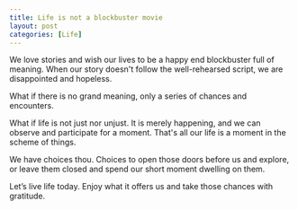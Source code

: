 ```yaml
---
title: Life is not a blockbuster movie
layout: post
categories: [Life]
---
```


We love stories and wish our lives to be a happy end blockbuster full of meaning.  When our story doesn't follow the well-rehearsed script, we are disappointed and hopeless.

What if there is no grand meaning, only a series of chances and encounters.

What if life is not just nor unjust. It is merely happening, and we can observe and participate for a moment. That's all our life is a moment in the scheme of things.

We have choices thou. Choices to open those doors before us and explore, or leave them closed and spend our short moment dwelling on them.  

Let’s live life today. Enjoy what it offers us and take those chances with gratitude. 
